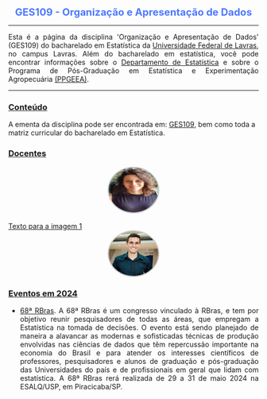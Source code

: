 
<center> 
<big> <big><B><font color="#4d79ff">
GES109 - Organização e Apresentação de Dados
 </font></B></big></big>
</center>


* * *

<p align="justify">
Esta é a página da disciplina 'Organização e Apresentação de Dados' (GES109) do bacharelado em Estatística da <a href="https://ufla.br/" target="_blank">Universidade Federal de Lavras</a>, no campus Lavras. Além do bacharelado em estatística, você pode encontrar informações sobre o <a href="http://www.des.ufla.br/" target="_blank">Departamento de Estatística</a> e sobre o Programa de Pós-Graduação em Estatística e Experimentação Agropecuária <a href="https://prpg.ufla.br/alternativo/estatistica/" target="_blank">(PPGEEA)</a>.
</p> 

* * *


### [Conteúdo](#)
A ementa da disciplina pode ser encontrada em: [GES109](https://sig.ufla.br/modulos/publico/matrizes_curriculares/index.php), bem como toda a matriz curricular do bacharelado em Estatística.


### [Docentes](#)
<html lang="en">
<head>
  <meta charset="UTF-8">
  <meta name="viewport" content="width=device-width, initial-scale=1.0">
  <style>
    .oval {
      border-radius: 50%;
      display: block;
      margin: 0 auto;
      border: 2px solid #ccc; 
    }
    
  </style>
</head>
<body>
<a href="http://lattes.cnpq.br/3989787989553183" target="_blank">
<img class="oval" src="https://raw.githubusercontent.com/luizpala1/GES109/main/_layouts/figuras/izabela.jpg" alt="" width="100" height="90">
  <br> <!-- Adiciona uma quebra de linha para separar a imagem do texto -->
      Texto para a imagem 1
</a>
<a href="http://lattes.cnpq.br/5770791208849986" target="_blank">
<img class="oval" src="https://raw.githubusercontent.com/luizpala1/GES109/main/_layouts/figuras/luizOtavio.jpg" alt="" width="100" height="90">
 </a>
</body>
</html>


### [Eventos em 2024](#)

- <p align="justify">  <a href="https://68rbras.com.br/" target="_blank">68ª RBras</a>. A 68ª RBras é um congresso vinculado à RBras, e tem por objetivo reunir pesquisadores de todas as áreas, que empregam a Estatística na tomada de decisões. O evento está sendo planejado de maneira a alavancar as modernas e sofisticadas técnicas de produção envolvidas nas ciências de dados que têm repercussão importante na economia do Brasil e para atender os interesses científicos de professores, pesquisadores e alunos de graduação e pós-graduação das Universidades do país e de profissionais em geral que lidam com estatística. A 68ª RBras rerá realizada de 29 a 31 de maio 2024 na ESALQ/USP, em Piracicaba/SP.</p>



